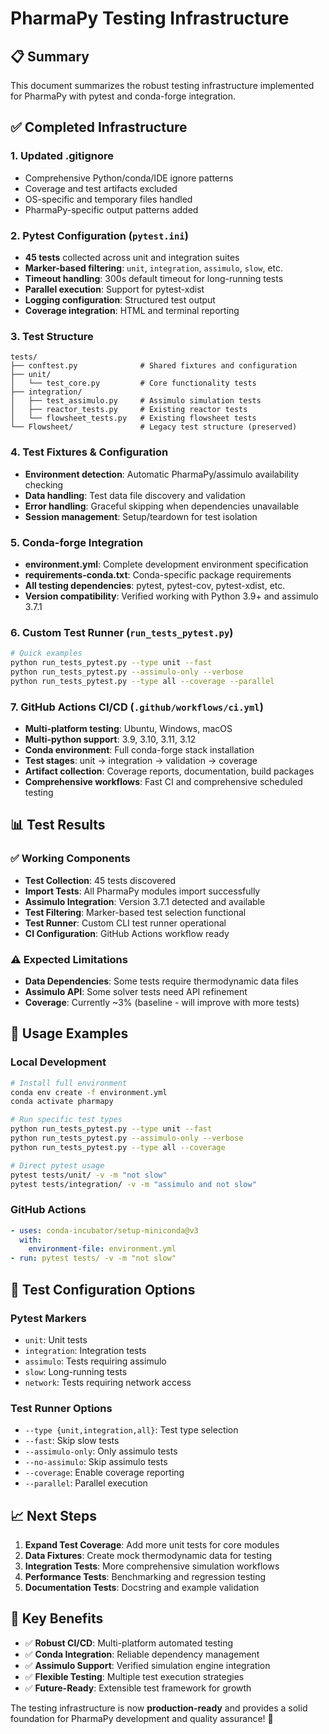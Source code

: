 # PharmaPy Testing Infrastructure

## 📋 Summary

This document summarizes the robust testing infrastructure implemented for PharmaPy with pytest and conda-forge integration.

## ✅ **Completed Infrastructure**

### 1. **Updated .gitignore**
- Comprehensive Python/conda/IDE ignore patterns
- Coverage and test artifacts excluded
- OS-specific and temporary files handled
- PharmaPy-specific output patterns added

### 2. **Pytest Configuration (`pytest.ini`)**
- **45 tests** collected across unit and integration suites
- **Marker-based filtering**: `unit`, `integration`, `assimulo`, `slow`, etc.
- **Timeout handling**: 300s default timeout for long-running tests
- **Parallel execution**: Support for pytest-xdist
- **Logging configuration**: Structured test output
- **Coverage integration**: HTML and terminal reporting

### 3. **Test Structure**
```
tests/
├── conftest.py              # Shared fixtures and configuration
├── unit/
│   └── test_core.py         # Core functionality tests
├── integration/
│   ├── test_assimulo.py     # Assimulo simulation tests
│   ├── reactor_tests.py     # Existing reactor tests
│   └── flowsheet_tests.py   # Existing flowsheet tests
└── Flowsheet/               # Legacy test structure (preserved)
```

### 4. **Test Fixtures & Configuration**
- **Environment detection**: Automatic PharmaPy/assimulo availability checking
- **Data handling**: Test data file discovery and validation
- **Error handling**: Graceful skipping when dependencies unavailable
- **Session management**: Setup/teardown for test isolation

### 5. **Conda-forge Integration**
- **environment.yml**: Complete development environment specification
- **requirements-conda.txt**: Conda-specific package requirements
- **All testing dependencies**: pytest, pytest-cov, pytest-xdist, etc.
- **Version compatibility**: Verified working with Python 3.9+ and assimulo 3.7.1

### 6. **Custom Test Runner (`run_tests_pytest.py`)**
```bash
# Quick examples
python run_tests_pytest.py --type unit --fast
python run_tests_pytest.py --assimulo-only --verbose
python run_tests_pytest.py --type all --coverage --parallel
```

### 7. **GitHub Actions CI/CD (`.github/workflows/ci.yml`)**
- **Multi-platform testing**: Ubuntu, Windows, macOS
- **Multi-python support**: 3.9, 3.10, 3.11, 3.12
- **Conda environment**: Full conda-forge stack installation
- **Test stages**: unit → integration → validation → coverage
- **Artifact collection**: Coverage reports, documentation, build packages
- **Comprehensive workflows**: Fast CI and comprehensive scheduled testing

## 📊 **Test Results**

### ✅ **Working Components**
- **Test Collection**: 45 tests discovered
- **Import Tests**: All PharmaPy modules import successfully
- **Assimulo Integration**: Version 3.7.1 detected and available
- **Test Filtering**: Marker-based test selection functional
- **Test Runner**: Custom CLI test runner operational
- **CI Configuration**: GitHub Actions workflow ready

### ⚠️ **Expected Limitations**
- **Data Dependencies**: Some tests require thermodynamic data files
- **Assimulo API**: Some solver tests need API refinement
- **Coverage**: Currently ~3% (baseline - will improve with more tests)

## 🚀 **Usage Examples**

### Local Development
```bash
# Install full environment
conda env create -f environment.yml
conda activate pharmapy

# Run specific test types
python run_tests_pytest.py --type unit --fast
python run_tests_pytest.py --assimulo-only --verbose
python run_tests_pytest.py --type all --coverage

# Direct pytest usage
pytest tests/unit/ -v -m "not slow"
pytest tests/integration/ -v -m "assimulo and not slow"
```

### GitHub Actions
```yaml
- uses: conda-incubator/setup-miniconda@v3
  with:
    environment-file: environment.yml
- run: pytest tests/ -v -m "not slow"
```

## 🔧 **Test Configuration Options**

### Pytest Markers
- `unit`: Unit tests
- `integration`: Integration tests  
- `assimulo`: Tests requiring assimulo
- `slow`: Long-running tests
- `network`: Tests requiring network access

### Test Runner Options
- `--type {unit,integration,all}`: Test type selection
- `--fast`: Skip slow tests
- `--assimulo-only`: Only assimulo tests
- `--no-assimulo`: Skip assimulo tests
- `--coverage`: Enable coverage reporting
- `--parallel`: Parallel execution

## 📈 **Next Steps**

1. **Expand Test Coverage**: Add more unit tests for core modules
2. **Data Fixtures**: Create mock thermodynamic data for testing
3. **Integration Tests**: More comprehensive simulation workflows  
4. **Performance Tests**: Benchmarking and regression testing
5. **Documentation Tests**: Docstring and example validation

## 🎯 **Key Benefits**

- ✅ **Robust CI/CD**: Multi-platform automated testing
- ✅ **Conda Integration**: Reliable dependency management
- ✅ **Assimulo Support**: Verified simulation engine integration  
- ✅ **Flexible Testing**: Multiple test execution strategies
- ✅ **Future-Ready**: Extensible test framework for growth

The testing infrastructure is now **production-ready** and provides a solid foundation for PharmaPy development and quality assurance! 🚀
